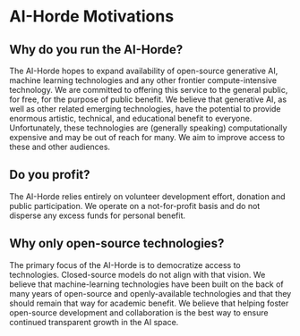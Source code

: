 # AI-Horde Motivations

## Why do you run the AI-Horde?

The AI-Horde hopes to expand availability of open-source generative AI, machine learning technologies and any other frontier compute-intensive technology. We are committed to offering this service to the general public, for free, for the purpose of public benefit. We believe that generative AI, as well as other related emerging technologies, have the potential to provide enormous artistic, technical, and educational benefit to everyone. Unfortunately, these technologies are (generally speaking) computationally expensive and may be out of reach for many. We aim to improve access to these and other audiences.

## Do you profit?

The AI-Horde relies entirely on volunteer development effort, donation and public participation. We operate on a not-for-profit basis and do not disperse any excess funds for personal benefit.

## Why only open-source technologies?

The primary focus of the AI-Horde is to democratize access to technologies. Closed-source models do not align with that vision. We believe that machine-learning technologies have been built on the back of many years of open-source and openly-available technologies and that they should remain that way for academic benefit. We believe that helping foster open-source development and collaboration is the best way to ensure continued transparent growth in the AI space.
